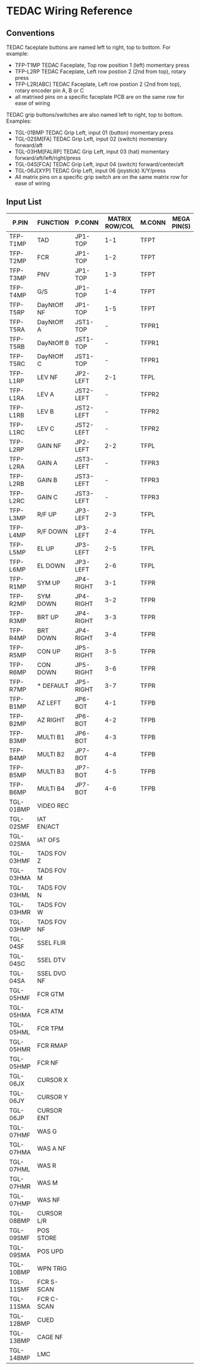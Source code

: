 # TEDAC Wiring Reference

## Conventions

TEDAC faceplate buttons are named left to right, top to bottom. For example:
* TFP-T1MP TEDAC Faceplate, Top row position 1 (left) momentary press
* TFP-L2RP TEDAC Faceplate, Left row postion 2 (2nd from top), rotary press
* TFP-L2R[ABC] TEDAC Faceplate, Left row postion 2 (2nd from top), rotary encoder pin A, B or C
* all matrixed pins on a specific faceplate PCB are on the same row for ease of wiring

TEDAC grip buttons/switches are also named left to right, top to bottom. Examples:
* TGL-01BMP TEDAC Grip Left, input 01 (button) momentary press
* TGL-02SM[FA] TEDAC Grip Left, input 02 (switch) momentary forward/aft
* TGL-03HM[FALRP] TEDAC Grip Left, input 03 (hat) momentary forward/aft/left/right/press
* TGL-04S[FCA] TEDAC Grip Left, input 04 (switch) forward/center/aft
* TGL-06J[XYP] TEDAC Grip Left, input 06 (joystick) X/Y/press
* All matrix pins on a specific grip switch are on the same matrix row for ease of wiring

## Input List

| P.PIN     | FUNCTION    | P.CONN    | MATRIX ROW/COL | M.CONN | MEGA PIN(S) |
|-----------|-------------|-----------|----------------|--------|-------------|
| TFP-T1MP  | TAD         | JP1-TOP   | 1-1            | TFPT   | |
| TFP-T2MP  | FCR         | JP1-TOP   | 1-2            | TFPT   | |
| TFP-T3MP  | PNV         | JP1-TOP   | 1-3            | TFPT   | |
| TFP-T4MP  | G/S         | JP1-TOP   | 1-4            | TFPT   | |
| TFP-T5RP  | DayNtOff NF | JP1-TOP   | 1-5            | TFPT   | |
| TFP-T5RA  | DayNtOff A  | JST1-TOP  | -              | TFPR1  | |
| TFP-T5RB  | DayNtOff B  | JST1-TOP  | -              | TFPR1  | |
| TFP-T5RC  | DayNtOff C  | JST1-TOP  | -              | TFPR1  | |
| TFP-L1RP  | LEV NF      | JP2-LEFT  | 2-1            | TFPL   | |
| TFP-L1RA  | LEV A       | JST2-LEFT | -              | TFPR2  | |
| TFP-L1RB  | LEV B       | JST2-LEFT | -              | TFPR2  | |
| TFP-L1RC  | LEV C       | JST2-LEFT | -              | TFPR2  | |
| TFP-L2RP  | GAIN NF     | JP2-LEFT  | 2-2            | TFPL   | |
| TFP-L2RA  | GAIN A      | JST3-LEFT | -              | TFPR3  | |
| TFP-L2RB  | GAIN B      | JST3-LEFT | -              | TFPR3  | |
| TFP-L2RC  | GAIN C      | JST3-LEFT | -              | TFPR3  | |
| TFP-L3MP  | R/F UP      | JP3-LEFT  | 2-3            | TFPL   | |
| TFP-L4MP  | R/F DOWN    | JP3-LEFT  | 2-4            | TFPL   | |
| TFP-L5MP  | EL UP       | JP3-LEFT  | 2-5            | TFPL   | |
| TFP-L6MP  | EL DOWN     | JP3-LEFT  | 2-6            | TFPL   | |
| TFP-R1MP  | SYM UP      | JP4-RIGHT | 3-1            | TFPR   | |
| TFP-R2MP  | SYM DOWN    | JP4-RIGHT | 3-2            | TFPR   | |
| TFP-R3MP  | BRT UP      | JP4-RIGHT | 3-3            | TFPR   | |
| TFP-R4MP  | BRT DOWN    | JP4-RIGHT | 3-4            | TFPR   | |
| TFP-R5MP  | CON UP      | JP5-RIGHT | 3-5            | TFPR   | |
| TFP-R6MP  | CON DOWN    | JP5-RIGHT | 3-6            | TFPR   | |
| TFP-R7MP  | * DEFAULT   | JP5-RIGHT | 3-7            | TFPR   | |
| TFP-B1MP  | AZ LEFT     | JP6-BOT   | 4-1            | TFPB   | |
| TFP-B2MP  | AZ RIGHT    | JP6-BOT   | 4-2            | TFPB   | |
| TFP-B3MP  | MULTI B1    | JP6-BOT   | 4-3            | TFPB   | |
| TFP-B4MP  | MULTI B2    | JP7-BOT   | 4-4            | TFPB   | |
| TFP-B5MP  | MULTI B3    | JP7-BOT   | 4-5            | TFPB   | |
| TFP-B6MP  | MULTI B4    | JP7-BOT   | 4-6            | TFPB   | |
| TGL-01BMP | VIDEO REC   | | | | |
| TGL-02SMF | IAT EN/ACT  | | | | |
| TGL-02SMA | IAT OFS     | | | | |
| TGL-03HMF | TADS FOV Z  | | | | |
| TGL-03HMA | TADS FOV M  | | | | |
| TGL-03HML | TADS FOV N  | | | | |
| TGL-03HMR | TADS FOV W  | | | | |
| TGL-03HMP | TADS FOV NF | | | | |
| TGL-04SF  | SSEL FLIR   | | | | |
| TGL-04SC  | SSEL DTV    | | | | |
| TGL-04SA  | SSEL DVO NF | | | | |
| TGL-05HMF | FCR GTM     | | | | |
| TGL-05HMA | FCR ATM     | | | | |
| TGL-05HML | FCR TPM     | | | | |
| TGL-05HMR | FCR RMAP    | | | | |
| TGL-05HMP | FCR NF      | | | | |
| TGL-06JX  | CURSOR X    | | | | |
| TGL-06JY  | CURSOR Y    | | | | |
| TGL-06JP  | CURSOR ENT  | | | | |
| TGL-07HMF | WAS G       | | | | |
| TGL-07HMA | WAS A NF    | | | | |
| TGL-07HML | WAS R       | | | | |
| TGL-07HMR | WAS M       | | | | |
| TGL-07HMP | WAS NF      | | | | |
| TGL-08BMP | CURSOR L/R  | | | | |
| TGL-09SMF | POS STORE   | | | | |
| TGL-09SMA | POS UPD     | | | | |
| TGL-10BMP | WPN TRIG    | | | | |
| TGL-11SMF | FCR S-SCAN  | | | | |
| TGL-11SMA | FCR C-SCAN  | | | | |
| TGL-12BMP | CUED        | | | | |
| TGL-13BMP | CAGE NF     | | | | |
| TGL-14BMP | LMC         | | | | |
